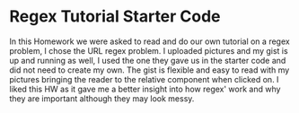 # Regex Tutorial Starter Code

In this Homework we were asked to read and do our own tutorial on a regex problem, I chose the URL regex problem. I uploaded pictures and my gist is up and running as well, I used the one they gave us in the starter code and did not need to create my own. The gist is flexible and easy to read with my pictures bringing the reader to the relative component when clicked on. I liked this HW as it gave me a better insight into how regex' work and why they are important although they may look messy. 
